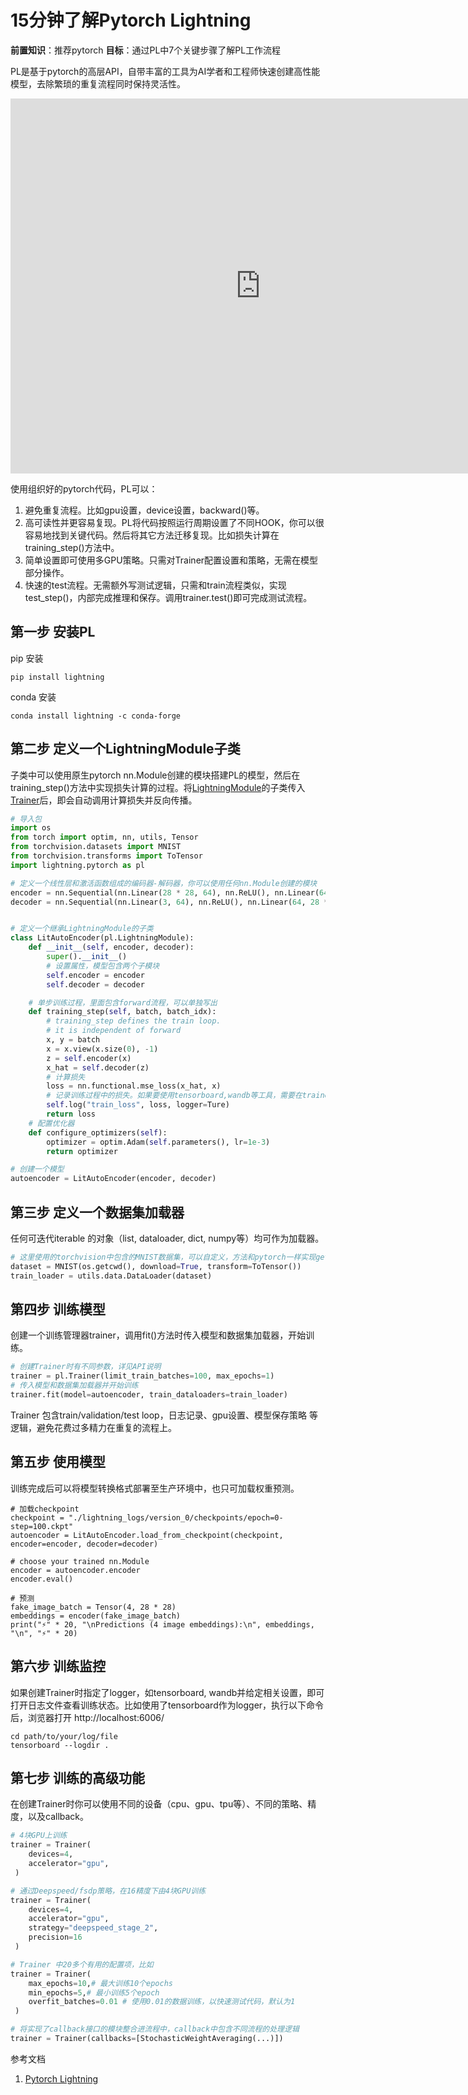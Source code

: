 # 15分钟了解Pytorch Lightning

**前置知识**：推荐pytorch
**目标**：通过PL中7个关键步骤了解PL工作流程

PL是基于pytorch的高层API，自带丰富的工具为AI学者和工程师快速创建高性能模型，去除繁琐的重复流程同时保持灵活性。

<iframe src="https://pl-public-data.s3.amazonaws.com/assets_lightning/pl_readme_gif_2_0.m4v" scrolling="no" width="800px" height="600px" border="0" frameborder="no" framespacing="0" allowfullscreen="true"> </iframe>

使用组织好的pytorch代码，PL可以：

1. 避免重复流程。比如gpu设置，device设置，backward()等。
2. 高可读性并更容易复现。PL将代码按照运行周期设置了不同HOOK，你可以很容易地找到关键代码。然后将其它方法迁移复现。比如损失计算在training_step()方法中。
3. 简单设置即可使用多GPU策略。只需对Trainer配置设置和策略，无需在模型部分操作。
4. 快速的test流程。无需额外写测试逻辑，只需和train流程类似，实现test_step()，内部完成推理和保存。调用trainer.test()即可完成测试流程。

## 第一步 安装PL

pip 安装

```shell
pip install lightning
``` 

conda 安装
```shell
conda install lightning -c conda-forge
```

## 第二步 定义一个LightningModule子类

子类中可以使用原生pytorch nn.Module创建的模块搭建PL的模型，然后在training_step()方法中实现损失计算的过程。将[LightningModule](https://lightning.ai/docs/pytorch/latest/common/lightning_module.html)的子类传入[Trainer](https://lightning.ai/docs/pytorch/latest/common/trainer.html)后，即会自动调用计算损失并反向传播。
```python
# 导入包
import os
from torch import optim, nn, utils, Tensor
from torchvision.datasets import MNIST
from torchvision.transforms import ToTensor
import lightning.pytorch as pl

# 定义一个线性层和激活函数组成的编码器-解码器，你可以使用任何nn.Module创建的模块
encoder = nn.Sequential(nn.Linear(28 * 28, 64), nn.ReLU(), nn.Linear(64, 3))
decoder = nn.Sequential(nn.Linear(3, 64), nn.ReLU(), nn.Linear(64, 28 * 28))


# 定义一个继承LightningModule的子类
class LitAutoEncoder(pl.LightningModule):
    def __init__(self, encoder, decoder):
        super().__init__()
        # 设置属性，模型包含两个子模块
        self.encoder = encoder
        self.decoder = decoder

    # 单步训练过程，里面包含forward流程，可以单独写出
    def training_step(self, batch, batch_idx):
        # training_step defines the train loop.
        # it is independent of forward
        x, y = batch
        x = x.view(x.size(0), -1)
        z = self.encoder(x)
        x_hat = self.decoder(z)
        # 计算损失
        loss = nn.functional.mse_loss(x_hat, x)
        # 记录训练过程中的损失。如果要使用tensorboard,wandb等工具，需要在trainer创建时指定，并如下设置logger=Ture
        self.log("train_loss", loss, logger=Ture)
        return loss
    # 配置优化器
    def configure_optimizers(self):
        optimizer = optim.Adam(self.parameters(), lr=1e-3)
        return optimizer

# 创建一个模型
autoencoder = LitAutoEncoder(encoder, decoder)
```

## 第三步 定义一个数据集加载器

任何可迭代iterable 的对象（list, dataloader, dict, numpy等）均可作为加载器。

```python
# 这里使用的torchvision中包含的MNIST数据集，可以自定义，方法和pytorch一样实现get_item()方法。
dataset = MNIST(os.getcwd(), download=True, transform=ToTensor())
train_loader = utils.data.DataLoader(dataset)
```

## 第四步 训练模型

创建一个训练管理器trainer，调用fit()方法时传入模型和数据集加载器，开始训练。

```python
# 创建Trainer时有不同参数，详见API说明
trainer = pl.Trainer(limit_train_batches=100, max_epochs=1)
# 传入模型和数据集加载器并开始训练
trainer.fit(model=autoencoder, train_dataloaders=train_loader)
```

Trainer 包含train/validation/test loop，日志记录、gpu设置、模型保存策略
等逻辑，避免花费过多精力在重复的流程上。

## 第五步 使用模型

训练完成后可以将模型转换格式部署至生产环境中，也只可加载权重预测。

```
# 加载checkpoint
checkpoint = "./lightning_logs/version_0/checkpoints/epoch=0-step=100.ckpt"
autoencoder = LitAutoEncoder.load_from_checkpoint(checkpoint, encoder=encoder, decoder=decoder)

# choose your trained nn.Module
encoder = autoencoder.encoder
encoder.eval()

# 预测
fake_image_batch = Tensor(4, 28 * 28)
embeddings = encoder(fake_image_batch)
print("⚡" * 20, "\nPredictions (4 image embeddings):\n", embeddings, "\n", "⚡" * 20)
```

## 第六步 训练监控

如果创建Trainer时指定了logger，如tensorboard, wandb并给定相关设置，即可打开日志文件查看训练状态。比如使用了tensorboard作为logger，执行以下命令后，浏览器打开 http://localhost:6006/

```shell
cd path/to/your/log/file
tensorboard --logdir .
```

## 第七步 训练的高级功能

在创建Trainer时你可以使用不同的设备（cpu、gpu、tpu等）、不同的策略、精度，以及callback。

```python
# 4块GPU上训练
trainer = Trainer(
    devices=4,
    accelerator="gpu",
 )

# 通过Deepspeed/fsdp策略，在16精度下由4块GPU训练
trainer = Trainer(
    devices=4,
    accelerator="gpu",
    strategy="deepspeed_stage_2",
    precision=16
 )

# Trainer 中20多个有用的配置项，比如
trainer = Trainer(
    max_epochs=10,# 最大训练10个epochs
    min_epochs=5,# 最小训练5个epoch
    overfit_batches=0.01 # 使用0.01的数据训练，以快速测试代码，默认为1
 )

# 将实现了callback接口的模块整合进流程中，callback中包含不同流程的处理逻辑
trainer = Trainer(callbacks=[StochasticWeightAveraging(...)])
```

参考文档
1. [Pytorch Lightning](https://lightning.ai/docs/pytorch/latest/starter/introduction.html)
